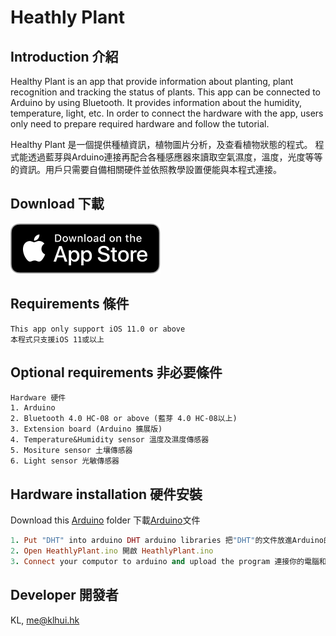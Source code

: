 # Heathly Plant

## Introduction 介紹

Healthy Plant is an app that provide information about planting, plant recognition and tracking the status of plants. This app can be connected to Arduino by using Bluetooth. It provides information about the humidity, temperature, light, etc. In order to connect the hardware with the app, users only need to prepare required hardware and follow the tutorial.

Healthy Plant 是一個提供種植資訊，植物圖片分析，及查看植物狀態的程式。 程式能透過藍芽與Arduino連接再配合各種感應器來讀取空氣濕度，溫度，光度等等的資訊。用戶只需要自備相關硬件並依照教學設置便能與本程式連接。

## Download 下載

[![alt text](images/us_appstore.svg)](https://itunes.apple.com/app/healthy-plant/id1412520655)

## Requirements 條件

```
This app only support iOS 11.0 or above 
本程式只支援iOS 11或以上
```

## Optional requirements 非必要條件

```
Hardware 硬件
1. Arduino
2. Bluetooth 4.0 HC-08 or above (藍芽 4.0 HC-08以上)
3. Extension board (Arduino 擴展版)
4. Temperature&Humidity sensor 溫度及濕度傳感器
5. Mositure sensor 土壤傳感器
6. Light sensor 光敏傳感器
```

## Hardware installation 硬件安裝

Download this [Arduino](/Arduino) folder 下載[Arduino](/Arduino)文件

```ruby
1. Put "DHT" into arduino DHT arduino libraries 把"DHT"的文件放進Arduino的libraries
2. Open HeathlyPlant.ino 開啟 HeathlyPlant.ino
3. Connect your computor to arduino and upload the program 連接你的電腦和Arduino並上傳程式
```

## Developer 開發者

KL, [me@klhui.hk](mailto:me@klhui.hk)
